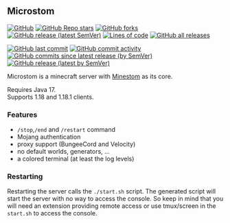 ## Microstom
[![GitHub](https://img.shields.io/github/license/KlainStom/microstom?style=flat-square)](https://github.com/KlainStom/microstom/blob/master/LICENSE)
[![GitHub Repo stars](https://img.shields.io/github/stars/KlainStom/microstom?style=flat-square)](https://github.com/KlainStom/microstom/stargazers)
[![GitHub forks](https://img.shields.io/github/forks/KlainStom/microstom?style=flat-square)](https://github.com/KlainStom/microstom/network/members)
[![GitHub release (latest SemVer)](https://img.shields.io/github/v/release/KlainStom/microstom?style=flat-square)](https://github.com/KlainStom/microstom/releases/latest)
[![Lines of code](https://img.shields.io/tokei/lines/github/KlainStom/microstom?style=flat-square)](../)
[![GitHub all releases](https://img.shields.io/github/downloads/KlainStom/microstom/total?style=flat-sqKuare)](https://github.com/KlainStom/microstom/releases)

[![GitHub last commit](https://img.shields.io/github/last-commit/KlainStom/microstom?style=flat-square)](https://github.com/KlainStom/microstom/commits/master)
[![GitHub commit activity](https://img.shields.io/github/commit-activity/w/KlainStom/microstom?style=flat-square)](https://github.com/KlainStom/microstom/pulse)
[![GitHub commits since latest release (by SemVer)](https://img.shields.io/github/commits-since/KlainStom/microstom/latest?sort=semver&style=flat-square)](https://github.com/KlainStom/microstom/commits/master)
[![GitHub release (latest by SemVer)](https://img.shields.io/github/downloads/KlainStom/microstom/latest/total?style=flat-square)](https://github.com/KlainStom/microstom/releases/latest)

Microstom is a minecraft server with [Minestom](https://github.com/Minestom/Minestom) as its core.

Requires Java 17.<br>
Supports 1.18 and 1.18.1 clients.

### Features
- `/stop`,`/end` and `/restart` command
- Mojang authentication
- proxy support (BungeeCord and Velocity)
- no default worlds, generators, ...
- a colored terminal (at least the log levels)

### Restarting
Restarting the server calls the `./start.sh` script.
The generated script will start the server with no way to access the console.
So keep in mind that you will need an extension providing remote access or use tmux/screen in the `start.sh` to access the console.

